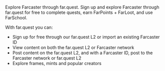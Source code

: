 Explore Farcaster through far.quest. Sign up and explore Farcaster through far.quest for free to complete quests, earn FarPoints + FarLoot, and use FarSchool.

With far.quest you can:
- Sign up for free through our far.quest L2 or import an existing Farcaster ID
- View content on both the far.quest L2 or Farcaster network
- Post content on the far.quest L2, and with a Farcaster ID, post to the Farcaster network or far.quest L2
- Explore frames, mints and popular creators

